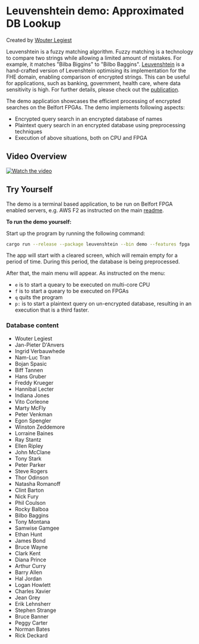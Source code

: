 # Leuvenshtein demo: Approximated DB Lookup

Created by [Wouter Legiest](https://github.com/wouterlegiest)

Leuvenshtein is a fuzzy matching algorithm. Fuzzy matching is a technology to compare two strings while allowing a limited amount of mistakes. For example, it matches "Bilba Biggins" to "Bilbo Baggins". [Leuvenshtein](https://eprint.iacr.org/2025/012) is a hand-crafted version of Levenshtein optimising its implementation for the FHE domain, enabling comparison of encrypted strings. This can be useful for applications, such as banking, government, health care, where data sensitivity is high. For further details, please check out the [publication](https://eprint.iacr.org/2025/012).

The demo application showcases the efficient processing of encrypted searches on the Belfort FPGAs. The demo implements following aspects:

- Encrypted query search in an encrypted database of names
- Plaintext query search in an encrypted database using preprocessing techniques
- Execution of above situations, both on CPU and FPGA

## Video Overview

[![Watch the video](https://github.com/user-attachments/assets/645045e5-52b6-4613-91d2-3506ddada15f)](https://youtu.be/6p6BDZx0ps0)

## Try Yourself

The demo is a terminal based application, to be run on Belfort FPGA enabled servers, e.g. AWS F2 as instructed on the main [readme](../../README.md).


**To run the demo yourself:**

Start up the program by running the following command:

```bash
cargo run --release --package leuvenshtein --bin demo --features fpga
```

The app will start with a cleared screen, which will remain empty for a period of time. During this period, the database is being preprocessed. 

After that, the main menu will appear. As instructed on the menu:

- `e` is to start a queary to be executed on multi-core CPU 
- `f` is to start a queary to be executed on FPGAs
- `q` quits the program
- `p:` is to start a plaintext query on un-encrypted database, resulting in an execution that is a third faster.

### Database content

- Wouter Legiest
- Jan-Pieter D'Anvers
- Ingrid Verbauwhede
- Nam-Luc Tran
- Bojan Spasic
- Biff Tannen
- Hans Gruber
- Freddy Krueger
- Hannibal Lecter
- Indiana Jones
- Vito Corleone
- Marty McFly
- Peter Venkman
- Egon Spengler
- Winston Zeddemore
- Lorraine Baines
- Ray Stantz
- Ellen Ripley
- John McClane
- Tony Stark
- Peter Parker
- Steve Rogers
- Thor Odinson
- Natasha Romanoff
- Clint Barton
- Nick Fury
- Phil Coulson
- Rocky Balboa
- Bilbo Baggins
- Tony Montana
- Samwise Gamgee
- Ethan Hunt
- James Bond
- Bruce Wayne
- Clark Kent
- Diana Prince
- Arthur Curry
- Barry Allen
- Hal Jordan
- Logan Howlett
- Charles Xavier
- Jean Grey
- Erik Lehnsherr
- Stephen Strange
- Bruce Banner
- Peggy Carter
- Norman Bates
- Rick Deckard